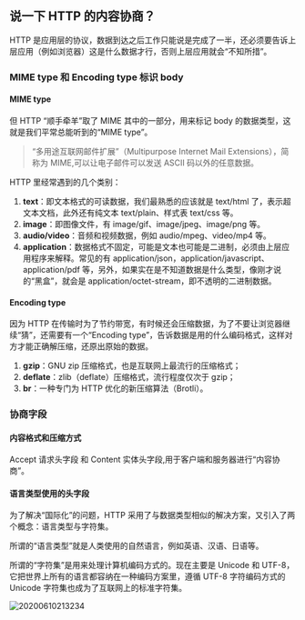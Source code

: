 ## 说一下 HTTP 的内容协商？

HTTP 是应用层的协议，数据到达之后工作只能说是完成了一半，还必须要告诉上层应用（例如浏览器）这是什么数据才行，否则上层应用就会“不知所措”。

### MIME type 和 Encoding type 标识 body 

#### MIME type

但 HTTP “顺手牵羊”取了 MIME 其中的一部分，用来标记 body 的数据类型，这就是我们平常总能听到的“MIME type”。

> “多用途互联网邮件扩展”（Multipurpose Internet Mail Extensions），简称为 MIME,可以让电子邮件可以发送 ASCII 码以外的任意数据。

HTTP 里经常遇到的几个类别：

1. **text**：即文本格式的可读数据，我们最熟悉的应该就是 text/html 了，表示超文本文档，此外还有纯文本 text/plain、样式表 text/css 等。
2. **image**：即图像文件，有 image/gif、image/jpeg、image/png 等。
3. **audio/video**：音频和视频数据，例如 audio/mpeg、video/mp4 等。
4. **application**：数据格式不固定，可能是文本也可能是二进制，必须由上层应用程序来解释。常见的有 application/json，application/javascript、application/pdf 等，另外，如果实在是不知道数据是什么类型，像刚才说的“黑盒”，就会是 application/octet-stream，即不透明的二进制数据。

#### Encoding type

因为 HTTP 在传输时为了节约带宽，有时候还会压缩数据，为了不要让浏览器继续“猜”，还需要有一个“Encoding type”，告诉数据是用的什么编码格式，这样对方才能正确解压缩，还原出原始的数据。

1. **gzip**：GNU zip 压缩格式，也是互联网上最流行的压缩格式；
2. **deflate**：zlib（deflate）压缩格式，流行程度仅次于 gzip；
3. **br**：一种专门为 HTTP 优化的新压缩算法（Brotli）。

### 协商字段

#### 内容格式和压缩方式

Accept 请求头字段 和 Content 实体头字段,用于客户端和服务器进行“内容协商”。

#### 语言类型使用的头字段

为了解决“国际化”的问题，HTTP 采用了与数据类型相似的解决方案，又引入了两个概念：语言类型与字符集。

所谓的“语言类型”就是人类使用的自然语言，例如英语、汉语、日语等。

所谓的“字符集”是用来处理计算机编码方式的。现在主要是 Unicode 和 UTF-8，它把世界上所有的语言都容纳在一种编码方案里，遵循 UTF-8 字符编码方式的 Unicode 字符集也成为了互联网上的标准字符集。

![20200610213234]( https://supyyy-1259673491.cos.ap-beijing.myqcloud.com/2020/pictures20200610213234.png)
